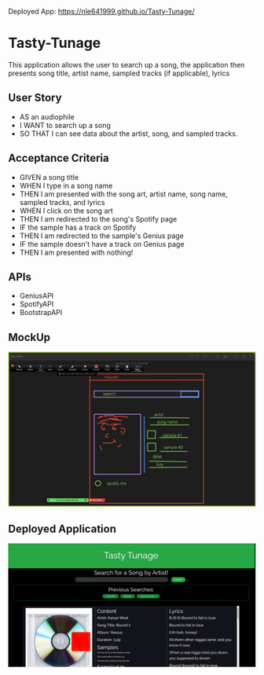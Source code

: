 Deployed App: https://nle641999.github.io/Tasty-Tunage/

# Tasty-Tunage
This application allows the user to search up a song, the application then presents song title, artist name, sampled tracks (if applicable), lyrics
## User Story
- AS an audiophile
- I WANT to search up a song
- SO THAT I can see data about the artist, song, and sampled tracks.
## Acceptance Criteria
- GIVEN a song title
- WHEN I type in a song name
- THEN I am presented with the song art, artist name, song name, sampled tracks, and lyrics
- WHEN I click on the song art
- THEN I am redirected to the song's Spotify page
- IF the sample has a track on Spotify
- THEN I am redirected to the sample's Genius page
- IF the sample doesn't have a track on Genius page
- THEN I am presented with nothing!
## APIs
- GeniusAPI
- SpotifyAPI
- BootstrapAPI

## MockUp
<img src = "assets/images/Screenshot[3]-01.png">

## Deployed Application
<img src = "assets/images/image.png">